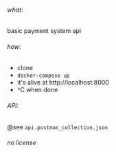 ###### what:

basic payment system api 

###### how:

* clone
* `docker-compose up`
* it's alive at http://localhost:8000
* ^C when done

###### API:

@see `api.postman_collection.json`

###### no license
